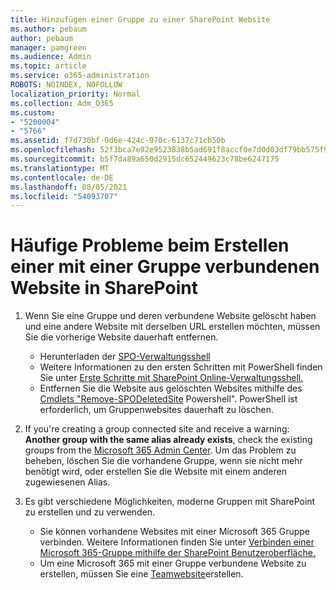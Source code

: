 ```yaml
---
title: Hinzufügen einer Gruppe zu einer SharePoint Website
ms.author: pebaum
author: pebaum
manager: pamgreen
ms.audience: Admin
ms.topic: article
ms.service: o365-administration
ROBOTS: NOINDEX, NOFOLLOW
localization_priority: Normal
ms.collection: Adm_O365
ms.custom:
- "5200004"
- "5766"
ms.assetid: f7d730bf-0d6e-424c-970c-6137c71cb50b
ms.openlocfilehash: 52f3bca7e92e9523838b5ad691f8accf0e7d0d03df79bb575f93b024e32cf3c4
ms.sourcegitcommit: b5f7da89a650d2915dc652449623c78be6247175
ms.translationtype: MT
ms.contentlocale: de-DE
ms.lasthandoff: 08/05/2021
ms.locfileid: "54093707"
---
```

# <a name="common-issues-when-creating-a-group-connected-site-in-sharepoint"></a>Häufige Probleme beim Erstellen einer mit einer Gruppe verbundenen Website in SharePoint

1. Wenn Sie eine Gruppe und deren verbundene Website gelöscht haben und eine andere Website mit derselben URL erstellen möchten, müssen Sie die vorherige Website dauerhaft entfernen.

   - Herunterladen der [SPO-Verwaltungsshell](https://support.office.com/article/introduction-to-the-sharepoint-online-management-shell-c16941c3-19b4-4710-8056-34c034493429)
   - Weitere Informationen zu den ersten Schritten mit PowerShell finden Sie unter [Erste Schritte mit SharePoint Online-Verwaltungsshell.](/powershell/module/sharepoint-online/remove-sposite)
   - Entfernen Sie die Website aus gelöschten Websites mithilfe des [Cmdlets "Remove-SPODeletedSite](/powershell/module/sharepoint-online/remove-sposite?view=sharepoint-ps) Powershell". PowerShell ist erforderlich, um Gruppenwebsites dauerhaft zu löschen.

1. If you're creating a group connected site and receive a warning: **Another group with the same alias already exists**, check the existing groups from the [Microsoft 365 Admin Center](https://admin.microsoft.com/AdminPortal/Home#/groups). Um das Problem zu beheben, löschen Sie die vorhandene Gruppe, wenn sie nicht mehr benötigt wird, oder erstellen Sie die Website mit einem anderen zugewiesenen Alias.

1. Es gibt verschiedene Möglichkeiten, moderne Gruppen mit SharePoint zu erstellen und zu verwenden.

   - Sie können vorhandene Websites mit einer Microsoft 365 Gruppe verbinden. Weitere Informationen finden Sie unter [Verbinden einer Microsoft 365-Gruppe mithilfe der SharePoint Benutzeroberfläche.](/sharepoint/dev/transform/modernize-connect-to-office365-group#connect-an-office-365-group-using-the-sharepoint-user-interface)
   - Um eine Microsoft 365 mit einer Gruppe verbundene Website zu erstellen, müssen Sie eine [Teamwebsite](https://admin.microsoft.com/sharepoint)erstellen.
